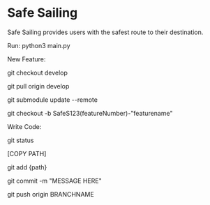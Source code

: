# Safe Sailing

Safe Sailing provides users with the safest route to their destination.

Run: python3 main.py

New Feature:

git checkout develop

git pull origin develop

git submodule update --remote

git checkout -b SafeS123(featureNumber)-"featurename"

Write Code:

git status

[COPY PATH]

git add {path}

git commit -m "MESSAGE HERE"

git push origin BRANCHNAME

